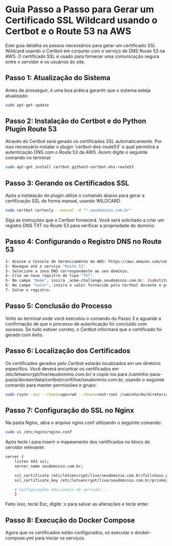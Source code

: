 # Guia Passo a Passo para Gerar um Certificado SSL Wildcard usando o Certbot e o Route 53 na AWS

Este guia detalha os passos necessários para gerar um certificado SSL Wildcard usando o Certbot em conjunto com o serviço de DNS Route 53 na AWS. O certificado SSL é usado para fornecer uma comunicação segura entre o servidor e os usuários do site.


## Passo 1: Atualização do Sistema

Antes de prosseguir, é uma boa prática garantir que o sistema esteja atualizado:

```bash
sudo apt-get update
```

## Passo 2: Instalação do Certbot e do Python Plugin Route 53

Através do Certbot será gerado os certificados SSL automaticamente. Por isso necessário instalar o plugin 'certbot-dns-route53' o qual permitirá a autenticação DNS com o Route 53 da AWS. Assim digite o seguinte comando no terminal:

```bash
sudo apt-get install certbot python3-certbot-dns-route53
```

## Passo 3: Gerando os Certificados SSL

Após a instalação do plugin utilize o comando abaixo para gerar a certificação SSL de forma manual, usando WILDCARD.

```bash
sudo certbot certonly --manual -d "*.seudominio.com.br"
```
Siga as instruções que o Certbot fornecerá. Você será solicitado a criar um registro DNS TXT no Route 53 para verificar a propriedade do domínio.

## Passo 4: Configurando o Registro DNS no Route 53

```bash
1- Acesse o Console de Gerenciamento da AWS: https://aws.amazon.com/console/
2- Navegue até o serviço "Route 53".
3- Selecione a zona DNS correspondente ao seu domínio.
4- Crie um novo registro de tipo "TXT".
5- No campo "Nome", insira _acme-challenge.seudominio.com.br. (substitua seudominio.com.br pelo seu domínio).
6- No campo "Valor", insira o valor fornecido pelo Certbot durante o processo de autenticação.
7- Salve o registro.
```

## Passo 5: Conclusão do Processo

Volte ao terminal onde você executou o comando do Passo 3 e aguarde a confirmação de que o processo de autenticação foi concluído com sucesso. Se tudo estiver correto, o Certbot informará que o certificado foi gerado com êxito.

## Passo 6: Localização dos Certificados

Os certificados gerados pelo Certbot estarão localizados em um diretório específico. Você deverá encontrar os certificados em /etc/letsencrypt/live/seudominio.com.br/ e copiá-los para /caminho-para-pasta/docker/data/certbot/conf/live/seudominio.com.br, usando o seguinte comando para manter permissões e grupo:

```bash
sudo rsync -avz --chmod=ugo=rwX --chown=root:root /caminho/do/diretorio_origem/certbot/ /caminho/do/diretorio_destino/
```

## Passo 7: Configuração do SSL no Nginx

Na pasta Nginx, abra o arquivo nginx.conf utilizando o seguinte comando:

```bash
sudo vi /etc/nginx/nginx.conf
```

Após tecle i para inserir o mapeamento dos certificados no bloco do servidor relevante:

```bash
server {
    listen 443 ssl;
    server_name seudominio.com.br;

    ssl_certificate /etc/letsencrypt/live/seudominio.com.br/fullchain.pem;
    ssl_certificate_key /etc/letsencrypt/live/seudominio.com.br/privkey.pem;

    # Configurações adicionais do servidor...
    }
```

Feito isso, tecle Esc, digite :x para salvar as alterações e tecle enter.

## Passo 8: Execução do Docker Compose

Agora que os certificados estão configurados, só executar o docker-compose.yml para iniciar os serviços.

